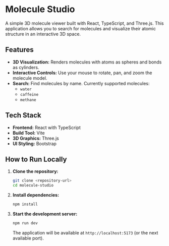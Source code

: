 # Molecule Studio

A simple 3D molecule viewer built with React, TypeScript, and Three.js. This application allows you to search for molecules and visualize their atomic structure in an interactive 3D space.

## Features

- **3D Visualization:** Renders molecules with atoms as spheres and bonds as cylinders.
- **Interactive Controls:** Use your mouse to rotate, pan, and zoom the molecule model.
- **Search:** Find molecules by name. Currently supported molecules:
  - `water`
  - `caffeine`
  - `methane`

## Tech Stack

- **Frontend:** React with TypeScript
- **Build Tool:** Vite
- **3D Graphics:** Three.js
- **UI Styling:** Bootstrap

## How to Run Locally

1.  **Clone the repository:**
    ```bash
    git clone <repository-url>
    cd molecule-studio
    ```

2.  **Install dependencies:**
    ```bash
    npm install
    ```

3.  **Start the development server:**
    ```bash
    npm run dev
    ```
    The application will be available at `http://localhost:5173` (or the next available port).
    